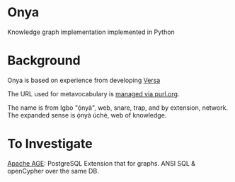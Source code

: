 # Onya

Knowledge graph implementation implemented in Python

# Background

Onya is based on experience from developing [Versa](https://github.com/uogbuji/versa)

The URL used for metavocabulary is [managed via purl.org](https://archive.org/services/purl/purl/onya/vocab).

The name is from Igbo "ọ́nyà", web, snare, trap, and by extension, network. The expanded sense is ọ́nyà úchè, web of knowledge.

# To Investigate

[Apache AGE](https://github.com/apache/incubator-age): PostgreSQL Extension that for graphs. ANSI SQL & openCypher over the same DB.

